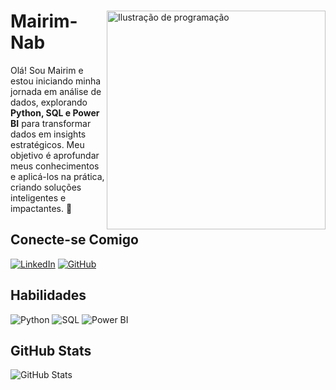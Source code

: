 <div align="left">
  <img src="https://i.imgur.com/CRGWZvW.png" alt="Ilustração de programação" width="350" align="right">
  
  # Mairim-Nab
  Olá! Sou Mairim e estou iniciando minha jornada em análise de dados, explorando **Python, SQL e Power BI** para transformar dados em insights estratégicos. Meu objetivo é aprofundar meus conhecimentos e aplicá-los na prática, criando soluções inteligentes e impactantes. 🚀

  ## Conecte-se Comigo
  [![LinkedIn](https://img.shields.io/badge/LinkedIn-2E6E4C?style=for-the-badge&logo=linkedin&logoColor=white)](https://www.linkedin.com/in/mairim-neres-6a3466306/)
  [![GitHub](https://img.shields.io/badge/GitHub-2E6E4C?style=for-the-badge&logo=github&logoColor=white)](https://github.com/mairim-nab)
</div>

## Habilidades
![Python](https://img.shields.io/badge/python-2E6E4C?style=for-the-badge&logo=python&logoColor=ffdd54)
![SQL](https://img.shields.io/badge/SQL-2E6E4C?style=for-the-badge&logo=sqlite&logoColor=white)
![Power BI](https://img.shields.io/badge/Power_BI-2E6E4C?style=for-the-badge&logo=powerbi&logoColor=white)

## GitHub Stats
![GitHub Stats](https://github-readme-stats.vercel.app/api?username=Mairim-Nab&theme=transparent&bg_color=1B3A2D&border_color=2E6E4C&show_icons=true&icon_color=FFFFFF&text_color=FFF&hide=stars&hide_title=true&ring_color=DDDDDD)
